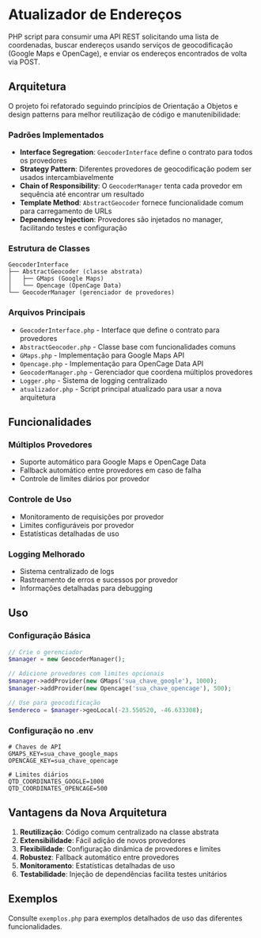 # Atualizador de Endereços

PHP script para consumir uma API REST solicitando uma lista de coordenadas, buscar endereços usando serviços de geocodificação (Google Maps e OpenCage), e enviar os endereços encontrados de volta via POST.

## Arquitetura

O projeto foi refatorado seguindo princípios de Orientação a Objetos e design patterns para melhor reutilização de código e manutenibilidade:

### Padrões Implementados

- **Interface Segregation**: `GeocoderInterface` define o contrato para todos os provedores
- **Strategy Pattern**: Diferentes provedores de geocodificação podem ser usados intercambiavelmente
- **Chain of Responsibility**: O `GeocoderManager` tenta cada provedor em sequência até encontrar um resultado
- **Template Method**: `AbstractGeocoder` fornece funcionalidade comum para carregamento de URLs
- **Dependency Injection**: Provedores são injetados no manager, facilitando testes e configuração

### Estrutura de Classes

```
GeocoderInterface
├── AbstractGeocoder (classe abstrata)
│   ├── GMaps (Google Maps)
│   └── Opencage (OpenCage Data)
└── GeocoderManager (gerenciador de provedores)
```

### Arquivos Principais

- `GeocoderInterface.php` - Interface que define o contrato para provedores
- `AbstractGeocoder.php` - Classe base com funcionalidades comuns
- `GMaps.php` - Implementação para Google Maps API
- `Opencage.php` - Implementação para OpenCage Data API
- `GeocoderManager.php` - Gerenciador que coordena múltiplos provedores
- `Logger.php` - Sistema de logging centralizado
- `atualizador.php` - Script principal atualizado para usar a nova arquitetura

## Funcionalidades

### Múltiplos Provedores
- Suporte automático para Google Maps e OpenCage Data
- Fallback automático entre provedores em caso de falha
- Controle de limites diários por provedor

### Controle de Uso
- Monitoramento de requisições por provedor
- Limites configuráveis por provedor
- Estatísticas detalhadas de uso

### Logging Melhorado
- Sistema centralizado de logs
- Rastreamento de erros e sucessos por provedor
- Informações detalhadas para debugging

## Uso

### Configuração Básica

```php
// Crie o gerenciador
$manager = new GeocoderManager();

// Adicione provedores com limites opcionais
$manager->addProvider(new GMaps('sua_chave_google'), 1000);
$manager->addProvider(new Opencage('sua_chave_opencage'), 500);

// Use para geocodificação
$endereco = $manager->geoLocal(-23.550520, -46.633308);
```

### Configuração no .env

```
# Chaves de API
GMAPS_KEY=sua_chave_google_maps
OPENCAGE_KEY=sua_chave_opencage

# Limites diários
QTD_COORDINATES_GOOGLE=1000
QTD_COORDINATES_OPENCAGE=500
```

## Vantagens da Nova Arquitetura

1. **Reutilização**: Código comum centralizado na classe abstrata
2. **Extensibilidade**: Fácil adição de novos provedores
3. **Flexibilidade**: Configuração dinâmica de provedores e limites
4. **Robustez**: Fallback automático entre provedores
5. **Monitoramento**: Estatísticas detalhadas de uso
6. **Testabilidade**: Injeção de dependências facilita testes unitários

## Exemplos

Consulte `exemplos.php` para exemplos detalhados de uso das diferentes funcionalidades.
